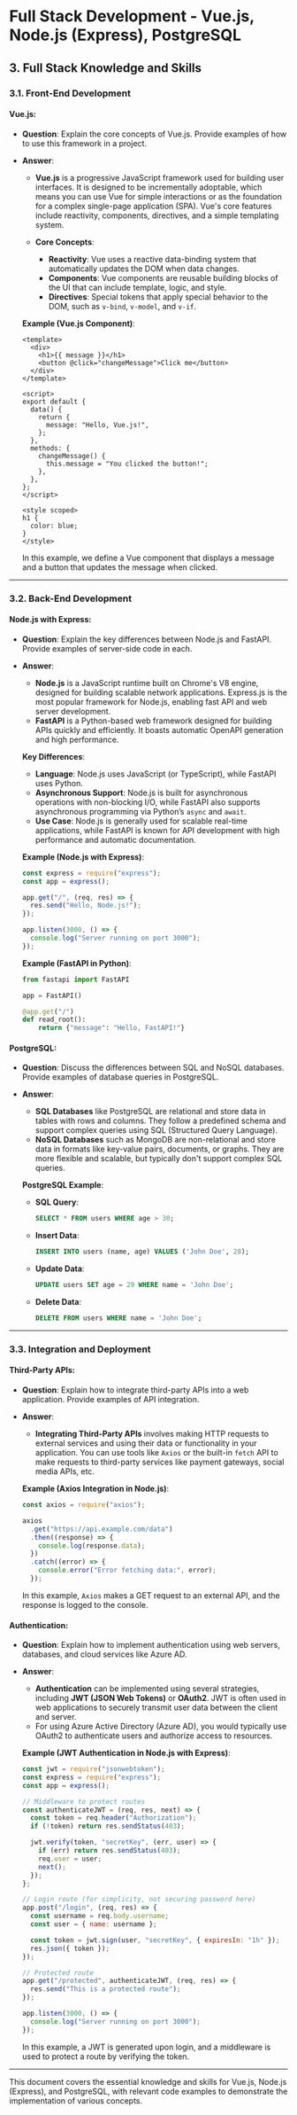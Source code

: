 # Full Stack Development - Vue.js, Node.js (Express), PostgreSQL

## 3. Full Stack Knowledge and Skills

### 3.1. Front-End Development

#### Vue.js:

- **Question**: Explain the core concepts of Vue.js. Provide examples of how to use this framework in a project.
- **Answer**:

  - **Vue.js** is a progressive JavaScript framework used for building user interfaces. It is designed to be incrementally adoptable, which means you can use Vue for simple interactions or as the foundation for a complex single-page application (SPA). Vue's core features include reactivity, components, directives, and a simple templating system.

  - **Core Concepts**:
    - **Reactivity**: Vue uses a reactive data-binding system that automatically updates the DOM when data changes.
    - **Components**: Vue components are reusable building blocks of the UI that can include template, logic, and style.
    - **Directives**: Special tokens that apply special behavior to the DOM, such as `v-bind`, `v-model`, and `v-if`.

  **Example (Vue.js Component)**:

  ```vue
  <template>
    <div>
      <h1>{{ message }}</h1>
      <button @click="changeMessage">Click me</button>
    </div>
  </template>

  <script>
  export default {
    data() {
      return {
        message: "Hello, Vue.js!",
      };
    },
    methods: {
      changeMessage() {
        this.message = "You clicked the button!";
      },
    },
  };
  </script>

  <style scoped>
  h1 {
    color: blue;
  }
  </style>
  ```

  In this example, we define a Vue component that displays a message and a button that updates the message when clicked.

---

### 3.2. Back-End Development

#### Node.js with Express:

- **Question**: Explain the key differences between Node.js and FastAPI. Provide examples of server-side code in each.
- **Answer**:

  - **Node.js** is a JavaScript runtime built on Chrome's V8 engine, designed for building scalable network applications. Express.js is the most popular framework for Node.js, enabling fast API and web server development.
  - **FastAPI** is a Python-based web framework designed for building APIs quickly and efficiently. It boasts automatic OpenAPI generation and high performance.

  **Key Differences**:

  - **Language**: Node.js uses JavaScript (or TypeScript), while FastAPI uses Python.
  - **Asynchronous Support**: Node.js is built for asynchronous operations with non-blocking I/O, while FastAPI also supports asynchronous programming via Python’s `async` and `await`.
  - **Use Case**: Node.js is generally used for scalable real-time applications, while FastAPI is known for API development with high performance and automatic documentation.

  **Example (Node.js with Express)**:

  ```js
  const express = require("express");
  const app = express();

  app.get("/", (req, res) => {
    res.send("Hello, Node.js!");
  });

  app.listen(3000, () => {
    console.log("Server running on port 3000");
  });
  ```

  **Example (FastAPI in Python)**:

  ```python
  from fastapi import FastAPI

  app = FastAPI()

  @app.get("/")
  def read_root():
      return {"message": "Hello, FastAPI!"}
  ```

#### PostgreSQL:

- **Question**: Discuss the differences between SQL and NoSQL databases. Provide examples of database queries in PostgreSQL.
- **Answer**:

  - **SQL Databases** like PostgreSQL are relational and store data in tables with rows and columns. They follow a predefined schema and support complex queries using SQL (Structured Query Language).
  - **NoSQL Databases** such as MongoDB are non-relational and store data in formats like key-value pairs, documents, or graphs. They are more flexible and scalable, but typically don't support complex SQL queries.

  **PostgreSQL Example**:

  - **SQL Query**:

    ```sql
    SELECT * FROM users WHERE age > 30;
    ```

  - **Insert Data**:

    ```sql
    INSERT INTO users (name, age) VALUES ('John Doe', 28);
    ```

  - **Update Data**:

    ```sql
    UPDATE users SET age = 29 WHERE name = 'John Doe';
    ```

  - **Delete Data**:
    ```sql
    DELETE FROM users WHERE name = 'John Doe';
    ```

---

### 3.3. Integration and Deployment

#### Third-Party APIs:

- **Question**: Explain how to integrate third-party APIs into a web application. Provide examples of API integration.
- **Answer**:

  - **Integrating Third-Party APIs** involves making HTTP requests to external services and using their data or functionality in your application. You can use tools like `Axios` or the built-in `fetch` API to make requests to third-party services like payment gateways, social media APIs, etc.

  **Example (Axios Integration in Node.js)**:

  ```js
  const axios = require("axios");

  axios
    .get("https://api.example.com/data")
    .then((response) => {
      console.log(response.data);
    })
    .catch((error) => {
      console.error("Error fetching data:", error);
    });
  ```

  In this example, `Axios` makes a GET request to an external API, and the response is logged to the console.

#### Authentication:

- **Question**: Explain how to implement authentication using web servers, databases, and cloud services like Azure AD.
- **Answer**:

  - **Authentication** can be implemented using several strategies, including **JWT (JSON Web Tokens)** or **OAuth2**. JWT is often used in web applications to securely transmit user data between the client and server.
  - For using Azure Active Directory (Azure AD), you would typically use OAuth2 to authenticate users and authorize access to resources.

  **Example (JWT Authentication in Node.js with Express)**:

  ```js
  const jwt = require("jsonwebtoken");
  const express = require("express");
  const app = express();

  // Middleware to protect routes
  const authenticateJWT = (req, res, next) => {
    const token = req.header("Authorization");
    if (!token) return res.sendStatus(403);

    jwt.verify(token, "secretKey", (err, user) => {
      if (err) return res.sendStatus(403);
      req.user = user;
      next();
    });
  };

  // Login route (for simplicity, not securing password here)
  app.post("/login", (req, res) => {
    const username = req.body.username;
    const user = { name: username };

    const token = jwt.sign(user, "secretKey", { expiresIn: "1h" });
    res.json({ token });
  });

  // Protected route
  app.get("/protected", authenticateJWT, (req, res) => {
    res.send("This is a protected route");
  });

  app.listen(3000, () => {
    console.log("Server running on port 3000");
  });
  ```

  In this example, a JWT is generated upon login, and a middleware is used to protect a route by verifying the token.

---

This document covers the essential knowledge and skills for Vue.js, Node.js (Express), and PostgreSQL, with relevant code examples to demonstrate the implementation of various concepts.
